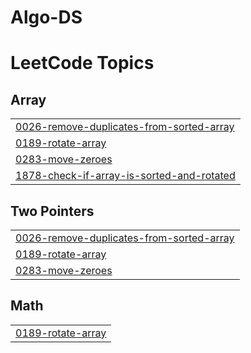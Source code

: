 # Algo-DS
<!---LeetCode Topics Start-->
# LeetCode Topics
## Array
|  |
| ------- |
| [0026-remove-duplicates-from-sorted-array](https://github.com/JSuhas123/Algo-DS/tree/master/0026-remove-duplicates-from-sorted-array) |
| [0189-rotate-array](https://github.com/JSuhas123/Algo-DS/tree/master/0189-rotate-array) |
| [0283-move-zeroes](https://github.com/JSuhas123/Algo-DS/tree/master/0283-move-zeroes) |
| [1878-check-if-array-is-sorted-and-rotated](https://github.com/JSuhas123/Algo-DS/tree/master/1878-check-if-array-is-sorted-and-rotated) |
## Two Pointers
|  |
| ------- |
| [0026-remove-duplicates-from-sorted-array](https://github.com/JSuhas123/Algo-DS/tree/master/0026-remove-duplicates-from-sorted-array) |
| [0189-rotate-array](https://github.com/JSuhas123/Algo-DS/tree/master/0189-rotate-array) |
| [0283-move-zeroes](https://github.com/JSuhas123/Algo-DS/tree/master/0283-move-zeroes) |
## Math
|  |
| ------- |
| [0189-rotate-array](https://github.com/JSuhas123/Algo-DS/tree/master/0189-rotate-array) |
<!---LeetCode Topics End-->